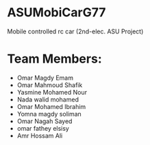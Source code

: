 # ASUMobiCarG77
Mobile controlled rc car (2nd-elec. ASU Project)
# Team Members: 
- Omar Magdy Emam
- Omar Mahmoud Shafik
- Yasmine Mohamed Nour
- Nada walid mohamed
- Omar Mohamed Ibrahim
- Yomna magdy soliman 
- Omar Nagah Sayed
- omar fathey elsisy
- Amr Hossam Ali
